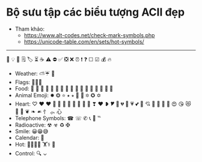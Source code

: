 # Bộ sưu tập các biểu tượng ACII đẹp

- Tham khảo:
	- https://www.alt-codes.net/check-mark-symbols.php
	- https://unicode-table.com/en/sets/hot-symbols/

--- 
🔄 💡 📔 🗒️ 🏷️ ⏳ ☕ ⚠ ⛔ ✅ ❎ ❌ ⏰ ❗ ❓ ☐ ☑ 💰 🔥
- Weather: ⛅☔ 🌁
- Flags: 🚩🎌🏁
- Food:  🍇 🍈 🍉 🍊 🍋 🍌 🍍 🥭 🍎 🍏 🍐 🍑 🍒 🍓 🥝 🍅 🥥
- Animal Emoji: ✹ ❂ ⭐ ⭑ ⭒ 🌟 🌠 🔯 ✪ ✡
- Heart: ♡ ♥ ❤ 🖤 💙 💚 💛 💜 🧡 🤍 🤎 ❣ ❤ ❥ 🎔 💓 💔 💖 💗 💕 💞 💘 💝 💟 💌 🥰 😍 😘 😻 💑 💏 ❦ ❧ ☙ ⺖ ⺗ ⼼
- Telephone Symbols: ☎ ☏ ✆ 📞 📱 ℡
- Radioactive: ☢ ☣ ♻ ✠
- Smile: 😀😁😅
- Calendar: 📅
- Hot: 🚒🔥🧯🧰 🏋⚕ 🏥
- Control: 🔍 ⌄